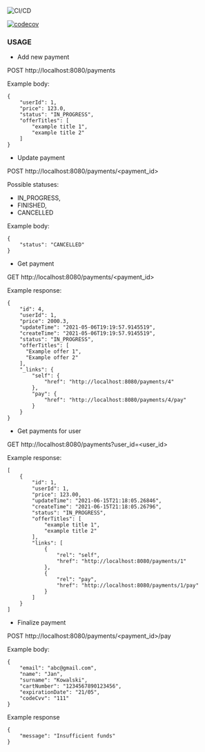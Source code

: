 ![CI/CD](https://github.com/ProgramowanieZespoloweIS2021/payment-service/actions/workflows/ci.yml/badge.svg)

[![codecov](https://codecov.io/gh/ProgramowanieZespoloweIS2021/payment-service/branch/develop/graph/badge.svg?token=AQT3LMTG5F)](https://codecov.io/gh/ProgramowanieZespoloweIS2021/payment-service)


### USAGE
* Add new payment 
  
POST http://localhost:8080/payments

Example body: 
```
{
    "userId": 1,
    "price": 123.0,
    "status": "IN_PROGRESS",
    "offerTitles": [
        "example title 1",
        "example title 2"
    ]
}
```

* Update payment
  
POST http://localhost:8080/payments/<payment_id>

Possible statuses:
- IN_PROGRESS,
- FINISHED,
- CANCELLED

Example body: 
```
{
    "status": "CANCELLED"
}
```


* Get payment
  
GET http://localhost:8080/payments/<payment_id>

Example response: 
```
{
    "id": 4,
    "userId": 1,
    "price": 2000.3,
    "updateTime": "2021-05-06T19:19:57.9145519",
    "createTime": "2021-05-06T19:19:57.9145519",
    "status": "IN_PROGRESS",
    "offerTitles": [
      "Example offer 1",
      "Example offer 2"
    ],
    "_links": {
        "self": {
            "href": "http://localhost:8080/payments/4"
        },
        "pay": {
            "href": "http://localhost:8080/payments/4/pay"
        }
    }
}
```

* Get payments for user
  
GET http://localhost:8080/payments?user_id=<user_id>

Example response: 
```
[
    {
        "id": 1,
        "userId": 1,
        "price": 123.00,
        "updateTime": "2021-06-15T21:18:05.26846",
        "createTime": "2021-06-15T21:18:05.26796",
        "status": "IN_PROGRESS",
        "offerTitles": [
            "example title 1",
            "example title 2"
        ],
        "links": [
            {
                "rel": "self",
                "href": "http://localhost:8080/payments/1"
            },
            {
                "rel": "pay",
                "href": "http://localhost:8080/payments/1/pay"
            }
        ]
    }
]
```

* Finalize payment 
  
POST http://localhost:8080/payments/<payment_id>/pay

Example body: 
```
{
    "email": "abc@gmail.com",
    "name": "Jan",
    "surname": "Kowalski",
    "cartNumber": "1234567890123456",
    "expirationDate": "21/05",
    "codeCvv": "111"
}
```

Example response
```
{
    "message": "Insufficient funds"
}
```
